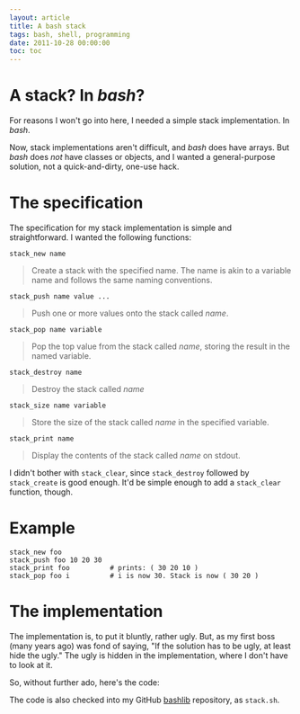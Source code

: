 ```yaml
---
layout: article
title: A bash stack
tags: bash, shell, programming
date: 2011-10-28 00:00:00
toc: toc
---
```


# A stack? In *bash*?

For reasons I won't go into here, I needed a simple stack implementation.
In *bash*.

Now, stack implementations aren't difficult, and *bash* does have arrays.
But *bash* does *not* have classes or objects, and I wanted a general-purpose
solution, not a quick-and-dirty, one-use hack.

# The specification

The specification for my stack implementation is simple and straightforward.
I wanted the following functions:

`stack_new name`

> Create a stack with the specified name. The name is akin to a variable
> name and follows the same naming conventions.

`stack_push name value ...`

> Push one or more values onto the stack called *name*.

`stack_pop name variable`

> Pop the top value from the stack called *name*, storing the result in the
> named variable.

`stack_destroy name`

> Destroy the stack called *name*

`stack_size name variable`

> Store the size of the stack called *name* in the specified variable.

`stack_print name`

> Display the contents of the stack called *name* on stdout.

I didn't bother with `stack_clear`, since `stack_destroy` followed by
`stack_create` is good enough. It'd be simple enough to add a `stack_clear`
function, though.

# Example

    stack_new foo
    stack_push foo 10 20 30
    stack_print foo          # prints: ( 30 20 10 )
    stack_pop foo i          # i is now 30. Stack is now ( 30 20 )

# The implementation

The implementation is, to put it bluntly, rather ugly. But, as my first
boss (many years ago) was fond of saying, "If the solution has to be ugly,
at least hide the ugly." The ugly is hidden in the implementation, where I
don't have to look at it.

So, without further ado, here's the code:

<script src="https://gist.github.com/1323553.js"> </script>

The code is also checked into my GitHub [bashlib][] repository, as `stack.sh`.

[Ruby]: http://ruby-lang.org/
[Rails]: http://rubyonrails.org/
[rvm]: https://rvm.beginrescueend.com/
[Python]: http://www.python.org/
[pythonbrew]: https://github.com/utahta/pythonbrew
[bashlib]: https://github.com/bmc/bashlib
